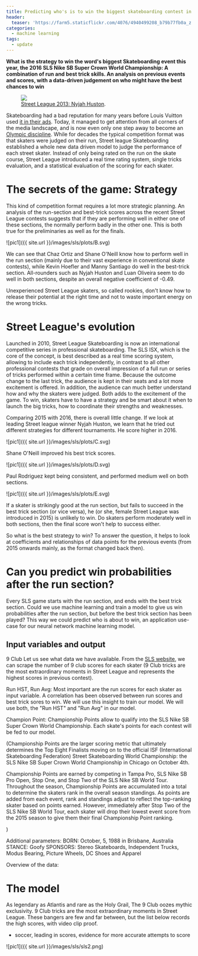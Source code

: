 ```yaml
---
title: Predicting who's is to win the biggest skateboarding contest in the world?
header:
  teaser: 'https://farm5.staticflickr.com/4076/4940499208_b79b77fb0a_z.jpg'
categories:
  - machine learning
tags:
  - update
---
```


**What is the strategy to win the word's biggest Skateboarding event this year, the 2016 SLS Nike SB Super Crown World Championship: A combination of run and best trick skills. An analysis on previous events and scores, with a data-driven judgement on who might have the best chances to win**

<figure>
  <a href="https://i.ytimg.com/vi/pzwT6lQ0sHE/maxresdefault.jpg">
  <img src="https://i.ytimg.com/vi/pzwT6lQ0sHE/maxresdefault.jpg">
</a>
  <figcaption><a href="https://i.ytimg.com/vi/pzwT6lQ0sHE/maxresdefault.jpg" title="Street League 2013: Nyjah Huston">Street League 2013: Nyjah Huston</a>.</figcaption>
</figure>

Skateboarding had a bad reputation for many years before Louis Vuitton used [it in their ads](https://www.youtube.com/watch?v=GWydT-BNbQo). Today, it managed to get attention from all corners of the media landscape, and is now even only one step away to become an [Olympic discipline](http://theridechannel.com/news/2016/06/skateboarding-olympics-tokyo-2020). While for decades the typical competition format was that skaters were judged on their run, Street league Skateboarding established a whole new data driven model to judge the performance of each street skater. Instead of only being rated on the run on the skate course, Street League introduced a real time rating system, single tricks evaluation, and a statistical evaluation of the scoring for each skater.

# The secrets of the game: Strategy

This kind of competition format requires a lot more strategic planning. An analysis of the run-section and best-trick scores across the recent Street League contests suggests that if they are performing well in either one of these sections, the normally perform badly in the other one. This is both true for the preliminaries as well as for the finals.

![pic1]({{ site.url }}/images/sls/plots/B.svg)

We can see that Chaz Ortiz and Shane O'Neill know how to perform well in the run section (mainly due to their vast experience in conventional skate contests), while Kevin Hoefler and Manny Santiago do well in the best-trick section. All-rounders such as Nyjah Huston and Luan Oliveira seem to do well in both sections, despite an overall negative coefficient of -0.49.

Unexperienced Street League skaters, so called rookies, don't know how to release their potential at the right time and not to waste important energy on the wrong tricks.

# Street League's evolution

Launched in 2010, Street League Skateboarding is now an international competitive series in professional skateboarding. The SLS ISX, which is the core of the concept, is best described as a real time scoring system, allowing to include each trick independently, in contrast to all other professional contests that grade on overall impression of a full run or series of tricks performed within a certain time frame. Because the outcome change to the last trick, the audience is kept in their seats and a lot more excitement is offered. In addition, the audience can much better understand how and why the skaters were judged. Both adds to the excitement of the game. To win, skaters have to have a strategy and be smart about it when to launch the big tricks, how to coordinate their strengths and weaknesses.

Comparing 2015 with 2016, there is overall little change. If we look at leading Street league winner Nyjah Huston, we learn that he tried out different strategies for different tournaments. He score higher in 2016.

![pic1]({{ site.url }}/images/sls/plots/C.svg)

Shane O'Neill improved his best trick scores.

![pic1]({{ site.url }}/images/sls/plots/D.svg)

Paul Rodriguez kept being consistent, and performed medium well on both sections.

![pic1]({{ site.url }}/images/sls/plots/E.svg)

If a skater is strikingly good at the run section, but fails to succeed in the best trick section (or vice versa), he (or she, female Street League was introduced in 2015) is unlikely to win. Do skaters perform moderately well in both sections, then the final score won't help to success either.

So what is the best strategy to win? To answer the question, it helps to look at coefficients and relationships of data points for the previous events (from 2015 onwards mainly, as the format changed back then).

# Can you predict win probabilities after the run section?

Every SLS game starts with the run section, and ends with the best trick section. Could we use machine learning and train a model to give us win probabilities after the run section, but before the best trick section has been played? This way we could predict who is about to win, an application use-case for our neural network machine learning model.

## Input variables and output

9 Club Let us see what data we have available. From the [SLS website](http://streetleague.com/), we can scrape the number of 9 club scores for each skater (9 Club tricks are the most extraordinary moments in Street League and represents the highest scores in previous contest).

Run HST, Run Avg: Most important are the run scores for each skater as input variable. A correlation has been observed between run scores and best trick sores to win. We will use this insight to train our model. We will use both, the "Run HST" and "Run Avg" in our model.

Champion Point: Championship Points allow to qualify into the SLS Nike SB Super Crown World Championship. Each skate's points for each contest will be fed to our model.

(Championship Points are the larger scoring metric that ultimately determines the Top Eight Finalists moving on to the official ISF (International Skateboarding Federation) Street Skateboarding World Championship: the SLS Nike SB Super Crown World Championship in Chicago on October 4th.

Championship Points are earned by competing in Tampa Pro, SLS Nike SB Pro Open, Stop One, and Stop Two of the SLS Nike SB World Tour. Throughout the season, Championship Points are accumulated into a total to determine the skaters rank in the overall season standings. As points are added from each event, rank and standings adjust to reflect the top-ranking skater based on points earned. However, immediately after Stop Two of the SLS Nike SB World Tour, each skater will drop their lowest event score from the 2015 season to give them their final Championship Point ranking.

)

Additional parameters: BORN: October, 5, 1988 in Brisbane, Australia STANCE: Goofy SPONSORS: Stereo Skateboards, Independent Trucks, Modus Bearing, Picture Wheels, DC Shoes and Apparel

Overview of the data:

# The model

As legendary as Atlantis and rare as the Holy Grail, The 9 Club oozes mythic exclusivity. 9 Club tricks are the most extraordinary moments in Street League. These bangers are few and far between, but the list below records the high scores, with video clip proof.

- soccer, leading in scores, evidence for more accurate attempts to score

![pic1]({{ site.url }}/images/sls/sls2.png)
